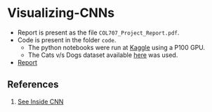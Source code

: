 # Visualizing-CNNs
* Report is present as the file `COL707_Project_Report.pdf`.
* Code is present in the folder `code`.
    * The python notebooks were run at [Kaggle](https://www.kaggle.com) using a P100 GPU.
    * The Cats v/s Dogs dataset available [here](https://www.kaggle.com/competitions/dogs-vs-cats) was used.
* [Report](COL707_Project_Report.pdf)

## References
1. [See Inside CNN](https://github.com/IbrahimSobh/see-inside-cnn)